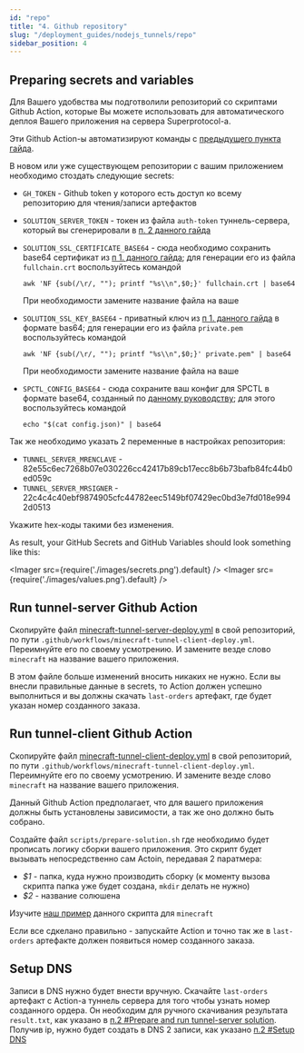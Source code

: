 ```yaml
---
id: "repo"
title: "4. Github repository"
slug: "/deployment_guides/nodejs_tunnels/repo"
sidebar_position: 4
---
```


## Preparing secrets and variables

Для Вашего удобвства мы подготволили репозиторий со скриптами Github Action, которые Вы можете использовать для автоматического деплоя Вашего приложения на сервера Superprotocol-а.

Эти Github Action-ы автоматизируют команды с [предыдущего пункта гайда](/developers/deployment_guides/nodejs_tunnels/manual_run).

В новом или уже существующем репозитории с вашим приложением необходимо стоздать следующие secrets:

* `GH_TOKEN` - Github token у которого есть доступ ко всему репозиторию для чтения/записи артефактов
* `SOLUTION_SERVER_TOKEN` - токен из файла `auth-token` туннель-сервера, который вы сгенерировали в [п. 2 данного гайда](/developers/deployment_guides/nodejs_tunnels/manual_run)
* `SOLUTION_SSL_CERTIFICATE_BASE64` - сюда необходимо сохранить base64 сертификат из [п 1. данного гайда](/developers/deployment_guides/nodejs_tunnels/preparing); для генерации его из файла `fullchain.crt` воспользуйтесь командой

   ```
   awk 'NF {sub(/\r/, ""); printf "%s\\n",$0;}' fullchain.crt | base64
   ```
   При необходимости замените название файла на ваше

* `SOLUTION_SSL_KEY_BASE64` - приватный ключ из [п 1. данного гайда](/developers/deployment_guides/nodejs_tunnels/preparing) в формате bas64; для генерации его из файла `private.pem` воспользуйтесь командой

   ```
   awk 'NF {sub(/\r/, ""); printf "%s\\n",$0;}' private.pem" | base64
   ```
   При необходимости замените название файла на ваше

* `SPCTL_CONFIG_BASE64` - сюда сохраните ваш конфиг для SPCTL в формате base64, созданный по [данному руководству](/developers/cli_guides/configuring); для этого воспользуйтесь командой
    ```
    echo "$(cat config.json)" | base64
    ```


Так же необходимо указать 2 переменные в настройках репозитория:

* `TUNNEL_SERVER_MRENCLAVE` - 82e55c6ec7268b07e030226cc42417b89cb17ecc8b6b73bafb84fc44b0ed059c
* `TUNNEL_SERVER_MRSIGNER` - 22c4c4c40ebf9874905cfc44782eec5149bf07429ec0bd3e7fd018e9942d0513

Укажите hex-коды такими без изменения.

As result, your GitHub Secrets and GitHub Variables should look something like this:

   <Imager src={require('./images/secrets.png').default} />
   <Imager src={require('./images/values.png').default} />


## Run tunnel-server Github Action

Скопируйте файл [minecraft-tunnel-server-deploy.yml](https://github.com/Super-Protocol/solutions/blob/main/.github/workflows/minecraft-tunnel-server-deploy.yml) в свой репозиторий, по пути `.github/workflows/minecraft-tunnel-client-deploy.yml`. Переимнуйте его по своему усмотрению. И замените везде слово `minecraft` на название вашего приложения.
 
В этом файле больше изменений вносить никаких не нужно. Если вы внесли правильные данные в secrets, то Action должен успешно выполниться и вы должны скачать `last-orders` артефакт, где будет указан номер созданного заказа.


## Run tunnel-client Github Action

Скопируйте файл [minecraft-tunnel-client-deploy.yml](https://github.com/Super-Protocol/solutions/blob/main/.github/workflows/minecraft-tunnel-client-deploy.yml) в свой репозиторий, по пути `.github/workflows/minecraft-tunnel-client-deploy.yml`. Переимнуйте его по своему усмотрению. И замените везде слово `minecraft` на название вашего приложения.

Данный Github Action предполагает, что для вашего приложения должны быть установлены зависимости, а так же оно должно быть собрано. 

Создайте файл `scripts/prepare-solution.sh` где необходимо будет прописать логику сборки вашего приложения. Это скрипт будет вызывать непосредственно сам Actoin, передавая 2 паратмера:
* _$1_ - папка, куда нужно производить сборку (к моменту вызова скрипта папка уже будет создана, `mkdir` делать не нужно)
* _$2_ - название солюшена

Изучите [наш пример](https://github.com/Super-Protocol/solutions/blob/main/Tunnel%20Client/minecraft/scripts/prepare-solution.sh) данного скрипта для `minecraft`


Если все сдкелано правильно - запускайте Action и точно так же в `last-orders` артефакте должен появиться номер созданного заказа.


## Setup DNS

Записи в DNS нужно будет внести вручную. Скачайте `last-orders` артефакт с Action-а туннель сервера для того чтобы узнать номер созданного ордера. Он необходим для ручного скачивания результата `result.txt`, как указано в [п.2 #Prepare and run tunnel-server solution](/developers/deployment_guides/nodejs_tunnels/manual_run#prepare-and-run-tunnel-server-solution). 
Получив ip, нужно будет создать в DNS 2 записи, как указано [п.2 #Setup DNS](http://localhost:3000/developers/deployment_guides/nodejs_tunnels/manual_run#setup-dns)

